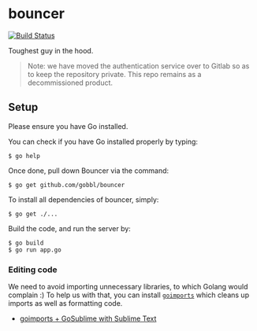 # bouncer
[![Build Status](https://travis-ci.org/gobbl/bouncer.svg?branch=master)](https://travis-ci.org/gobbl/bouncer)

Toughest guy in the hood.

> Note: we have moved the authentication service over to Gitlab so as to keep the repository private. This repo remains as a decommissioned product.

## Setup

Please ensure you have Go installed.

You can check if you have Go installed properly by typing:
```
$ go help
```

Once done, pull down Bouncer via the command:
```
$ go get github.com/gobbl/bouncer
```

To install all dependencies of bouncer, simply:
```
$ go get ./...
```

Build the code, and run the server by:
```
$ go build
$ go run app.go
```

### Editing code

We need to avoid importing unnecessary libraries, to which Golang would complain :)
To help us with that, you can install [`goimports`](https://github.com/bradfitz/goimports) which cleans up imports as well as formatting code.

- [goimports + GoSublime with Sublime Text](http://michaelwhatcott.com/gosublime-goimports/)
